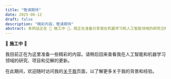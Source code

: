```yaml
---
title: "敬请期待"
date: 2025-06-12
draft: false
description: "精彩内容，敬请期待"
abstract: 本网站正在 🚧 施工中 🚧，我正在准备分享我在机器学习和人工智能领域的研究见解。欢迎随时访问[关于我](/about/)页面，了解更多关于我的背景和经验。
---
```


🚧 **施工中** 🚧

我目前正在为这里准备一些精彩的内容。请稍后回来查看我在人工智能和机器学习领域的研究、项目和见解的更新。

在此期间，欢迎随时访问我的[关于我](/about/)页面，以了解更多关于我的背景和经验。